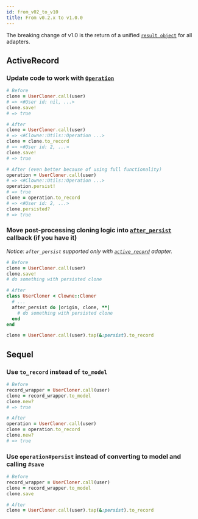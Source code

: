 ```yaml
---
id: from_v02_to_v10
title: From v0.2.x to v1.0.0
---
```


The breaking change of v1.0 is the return of a unified [`result object`](operation.md) for all adapters.

## ActiveRecord

### Update code to work with [`Operation`](operation.md)

```ruby
# Before
clone = UserCloner.call(user)
# => <#User id: nil, ...>
clone.save!
# => true

# After
clone = UserCloner.call(user)
# => <#Clowne::Utils::Operation ...>
clone = clone.to_record
# => <#User id: 2, ...>
clone.save!
# => true

# After (even better because of using full functionality)
operation = UserCloner.call(user)
# => <#Clowne::Utils::Operation ...>
operation.persist!
# => true
clone = operation.to_record
# => <#User id: 2, ...>
clone.persisted?
# => true
```

### Move post-processing cloning logic into [`after_persist`](after_persist.md) callback (if you have it)

_Notice: `after_persist` supported only with [`active_record`](active_record.md) adapter._

```ruby
# Before
clone = UserCloner.call(user)
clone.save!
# do something with persisted clone

# After
class UserCloner < Clowne::Cloner
  # ...
  after_persist do |origin, clone, **|
    # do something with persisted clone
  end
end

clone = UserCloner.call(user).tap(&:persist).to_record
```
## Sequel

### Use `to_record` instead of `to_model`

```ruby
# Before
record_wrapper = UserCloner.call(user)
clone = record_wrapper.to_model
clone.new?
# => true

# After
operation = UserCloner.call(user)
clone = operation.to_record
clone.new?
# => true
```

### Use `operation#persist` instead of converting to model and calling `#save`

```ruby
# Before
record_wrapper = UserCloner.call(user)
clone = record_wrapper.to_model
clone.save

# After
clone = UserCloner.call(user).tap(&:persist).to_record
```
